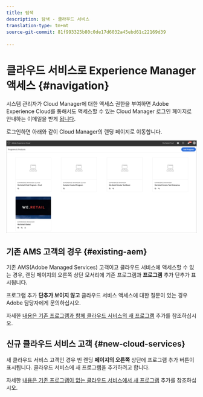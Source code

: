 ```yaml
---
title: 탐색
description: 탐색 - 클라우드 서비스
translation-type: tm+mt
source-git-commit: 81f993325b80c0de17d6032a45ebd61c22169d39

---
```



# 클라우드 서비스로 Experience Manager 액세스 {#navigation}

시스템 관리자가 Cloud Manager에 대한 액세스 권한을 부여하면 Adobe Experience Cloud를 통해서도 액세스할 수 있는 Cloud Manager 로그인 페이지로 안내하는 이메일을 받게 [됩니다](https://my.cloudmanager.adobe.com/).

로그인하면 아래와 같이 Cloud Manager의 랜딩 페이지로 이동합니다.

![](assets/first_timelogin1.png)

## 기존 AMS 고객의 경우 {#existing-aem}

기존 AMS(Adobe Managed Services) 고객이고 클라우드 서비스에 액세스할 수 있는 경우, 랜딩 페이지의 오른쪽 상단 모서리에 기존 프로그램과 **프로그램** 추가 단추가 표시됩니다.

프로그램 추가 **단추가 보이지 않고** 클라우드 서비스 액세스에 대한 질문이 있는 경우 Adobe 담당자에게 문의하십시오.

자세한 [내용은 기존 프로그램과 함께 클라우드 서비스의 새 프로그램](/help/onboarding/getting-access-to-aem-in-cloud/first-time-login.md#existing-program) 추가를 참조하십시오.

## 신규 클라우드 서비스 고객 {#new-cloud-services}

새 클라우드 서비스 고객인 경우 빈 랜딩 **페이지의 오른쪽** 상단에 프로그램 추가 버튼이 표시됩니다. 클라우드 서비스에 새 프로그램을 추가하려고 합니다.

자세한 [내용은 기존 프로그램이 없는 클라우드 서비스에서 새 프로그램](/help/onboarding/getting-access-to-aem-in-cloud/first-time-login.md#no-program) 추가를 참조하십시오.

